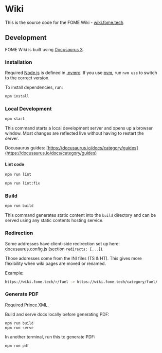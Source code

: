# Wiki

This is the source code for the FOME Wiki - [wiki.fome.tech](https://wiki.fome.tech).

## Development

FOME Wiki is built using [Docusaurus 3](https://docusaurus.io/).

### Installation

Required [Node.js](https://nodejs.dev/) is defined in [.nvmrc](/.nvmrc). If you use [nvm](https://github.com/nvm-sh/nvm), run `nvm use` to switch to the correct version.

To install dependencies, run:

```bash
npm install
```

### Local Development

```bash
npm start
```

This command starts a local development server and opens up a browser window. Most changes are reflected live without having to restart the server.

Docusaurus guides: [https://docusaurus.io/docs/category/guides](https://docusaurus.io/docs/category/guides)

#### Lint code

```bash
npm run lint

npm run lint:fix
```

### Build

```bash
npm run build
```

This command generates static content into the `build` directory and can be served using any static contents hosting service.

### Redirection

Some addresses have client-side redirection set up here: [docusaurus.config.js](/docusaurus.config.js) (section `redirects: [...]`).

Those addresses come from the INI files (TS & HT). This gives more flexibility when wiki pages are moved or renamed.

Example:

```bash
https://wiki.fome.tech/r/fuel -> https://wiki.fome.tech/category/fuel/
```

### Generate PDF

Required [Prince XML](https://www.princexml.com/).

Build and serve docs locally before generating PDF:

```bash
npm run build
npm run serve
```

In another terminal, run this to generate PDF:

```bash
npm run pdf
```
